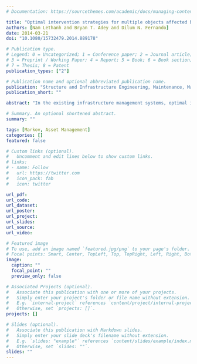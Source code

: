 ```yaml
---
# Documentation: https://sourcethemes.com/academic/docs/managing-content/

title: "Optimal intervention strategies for multiple objects affected by manifest and latent deterioration processes"
authors: [Nam Lethanh and Bryan T. Adey and Dilum N. Fernando]
date: 2014-03-21
doi: "10.1080/15732479.2014.889178"

# Publication type.
# Legend: 0 = Uncategorized; 1 = Conference paper; 2 = Journal article;
# 3 = Preprint / Working Paper; 4 = Report; 5 = Book; 6 = Book section;
# 7 = Thesis; 8 = Patent
publication_types: ["2"]

# Publication name and optional abbreviated publication name.
publication: "Structure and Infrastructure Engineering, Maintenance, Management, Life-Cycle Design and Performance"
publication_short: ""

abstract: "In the existing infrastructure management systems, optimal interventions strategies (OISs) are determined for objects that deteriorate gradually (manifest deterioration process, MDPs), under the assumption that with appropriate inspection and intervention strategies the probability of failure of object can be neglected. Objects that deteriorate suddenly (latent deterioration process, LDPs), for example, due to scouring during a flood or earth movements during an earthquake are not considered. The determination of OISs for an object that deteriorates due to both MDPs and LDPs requires the consideration of both. The latter, however, means that the probability of failure of the object must be considered. In this article, a Markov model is presented that can be used to determine OISs for multiple objects of multiple types affected by uncorrelated MDPs and LDPs. The model is an extension of the model proposed by Mayet and Madanat (Incorporation of seismic considerations in bridge management systems. Computer-Aided Civil and Infrastructure Engineering, 17:185–193, 2002). In the model, a set of condition states (CSs) is used to describe the condition of objects of each type, where each set is composed of non-failure CSs and failure CSs. The probabilities of going from each non-failure CS to each failure CS are estimated using normalised fragility curves, and the probabilities of going from each non-failure CS to each non-failure CS are initially estimated using the Markov deterioration prediction model of Kobayashi, Kaito, and Lethanh (A Bayesian estimation method to improve deterioration prediction for infrastructure system with Markov chain model. International Journal of Architecture, Engineering and Construction, 1:1–13, 2012a) and later adjusted taking into consideration the probabilities of entering the failure CSs. The use of the model is demonstrated using a road link comprising one road section and one bridge."

# Summary. An optional shortened abstract.
summary: ""

tags: [Markov, Asset Management]
categories: []
featured: false

# Custom links (optional).
#   Uncomment and edit lines below to show custom links.
# links:
# - name: Follow
#   url: https://twitter.com
#   icon_pack: fab
#   icon: twitter

url_pdf:
url_code:
url_dataset:
url_poster:
url_project:
url_slides:
url_source:
url_video:

# Featured image
# To use, add an image named `featured.jpg/png` to your page's folder.
# Focal points: Smart, Center, TopLeft, Top, TopRight, Left, Right, BottomLeft, Bottom, BottomRight.
image:
  caption: ""
  focal_point: ""
  preview_only: false

# Associated Projects (optional).
#   Associate this publication with one or more of your projects.
#   Simply enter your project's folder or file name without extension.
#   E.g. `internal-project` references `content/project/internal-project/index.md`.
#   Otherwise, set `projects: []`.
projects: []

# Slides (optional).
#   Associate this publication with Markdown slides.
#   Simply enter your slide deck's filename without extension.
#   E.g. `slides: "example"` references `content/slides/example/index.md`.
#   Otherwise, set `slides: ""`.
slides: ""
---
```

